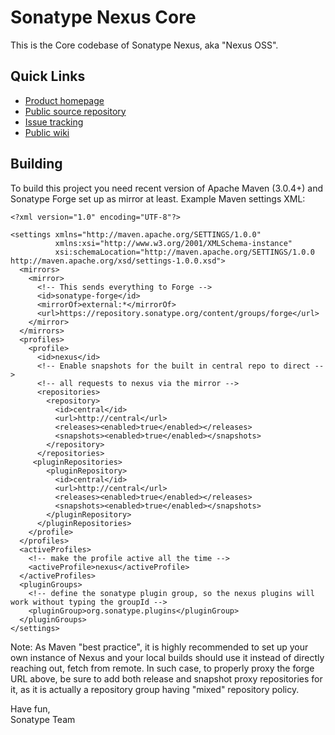 # Sonatype Nexus Core

This is the Core codebase of Sonatype Nexus, aka "Nexus OSS".

## Quick Links

* [Product homepage](http://www.sonatype.org/nexus/participate)
* [Public source repository](https://github.com/sonatype/nexus)
* [Issue tracking](https://issues.sonatype.org/browse/NEXUS)
* [Public wiki](https://docs.sonatype.com/display/SPRTNXOSS)

## Building

To build this project you need recent version of Apache Maven (3.0.4+) and Sonatype Forge set up as mirror at least.
Example Maven settings XML:

```
<?xml version="1.0" encoding="UTF-8"?>

<settings xmlns="http://maven.apache.org/SETTINGS/1.0.0"
          xmlns:xsi="http://www.w3.org/2001/XMLSchema-instance"
          xsi:schemaLocation="http://maven.apache.org/SETTINGS/1.0.0 http://maven.apache.org/xsd/settings-1.0.0.xsd">
  <mirrors>
    <mirror>
      <!-- This sends everything to Forge -->
      <id>sonatype-forge</id>
      <mirrorOf>external:*</mirrorOf>
      <url>https://repository.sonatype.org/content/groups/forge</url>
    </mirror>
  </mirrors>
  <profiles>
    <profile>
      <id>nexus</id>
      <!-- Enable snapshots for the built in central repo to direct -->
      <!-- all requests to nexus via the mirror -->
      <repositories>
        <repository>
          <id>central</id>
          <url>http://central</url>
          <releases><enabled>true</enabled></releases>
          <snapshots><enabled>true</enabled></snapshots>
        </repository>
      </repositories>
     <pluginRepositories>
        <pluginRepository>
          <id>central</id>
          <url>http://central</url>
          <releases><enabled>true</enabled></releases>
          <snapshots><enabled>true</enabled></snapshots>
        </pluginRepository>
      </pluginRepositories>
    </profile>
  </profiles>
  <activeProfiles>
    <!-- make the profile active all the time -->
    <activeProfile>nexus</activeProfile>
  </activeProfiles>
  <pluginGroups>
    <!-- define the sonatype plugin group, so the nexus plugins will work without typing the groupId -->
    <pluginGroup>org.sonatype.plugins</pluginGroup>
  </pluginGroups>
</settings>
```

Note: As Maven "best practice", it is highly recommended to set up your own instance of Nexus and your local builds should use it instead of directly 
reaching out, fetch from remote. In such case, to properly proxy the forge URL above, be sure to add both release and snapshot proxy repositories for it, as
it is actually a repository group having "mixed" repository policy.

Have fun,  
Sonatype Team
